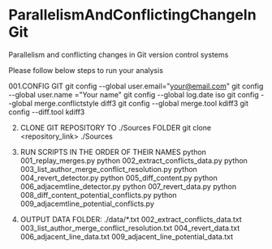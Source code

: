 # ParallelismAndConflictingChangeInGit
Parallelism and conflicting changes in Git version control systems

Please follow below steps to run your analysis

001.CONFIG GIT
	git config --global user.email="your@email.com"
	git config --global user.name ="Your name"
	git config --global log.date iso
	git config --global merge.conflictstyle diff3
	git config --global merge.tool kdiff3
	git config --diff.tool kdiff3

002. CLONE GIT REPOSITORY TO ./Sources FOLDER
	git clone <repository_link>  ./Sources
	
003. RUN SCRIPTS IN THE ORDER OF THEIR NAMES 
	python 001_replay_merges.py
	python 002_extract_conflicts_data.py
	python 003_list_author_merge_conflict_resolution.py
	python 004_revert_detector.py
	python 005_diff_content.py
	python 006_adjacemtline_detector.py
	python 007_revert_data.py
	python 008_diff_content_potential_conflicts.py
	python 009_adjacemtline_potential_conflicts.py

004. OUTPUT DATA FOLDER: ./data/*.txt
	002_extract_conflicts_data.txt
	003_list_author_merge_conflict_resolution.txt
	004_revert_data.txt
	006_adjacent_line_data.txt
	009_adjacent_line_potential_data.txt
  
